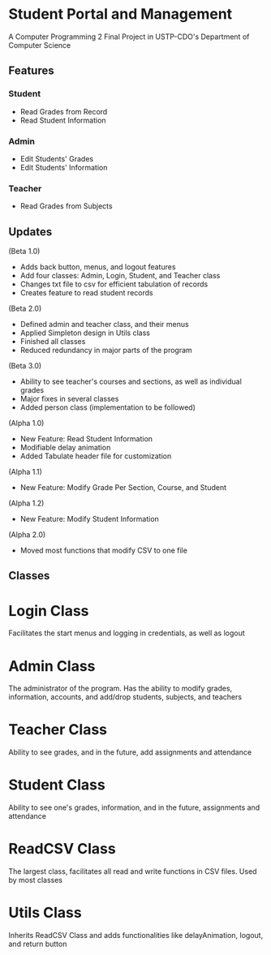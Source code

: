# Student Portal and Management 
A Computer Programming 2 Final Project in USTP-CDO's Department of Computer Science

## Features
### Student
- Read Grades from Record
- Read Student Information

### Admin
- Edit Students' Grades
- Edit Students' Information

### Teacher
- Read Grades from Subjects

## Updates
(Beta 1.0)
- Adds back button, menus, and logout features
- Add four classes: Admin, Login, Student, and Teacher class
- Changes txt file to csv for efficient tabulation of records
- Creates feature to read student records

(Beta 2.0)
- Defined admin and teacher class, and their menus
- Applied Simpleton design in Utils class
- Finished all classes
- Reduced redundancy in major parts of the program

(Beta 3.0)
- Ability to see teacher's courses and sections, as well as individual grades
- Major fixes in several classes
- Added person class (implementation to be followed)

(Alpha 1.0)
- New Feature: Read Student Information
- Modifiable delay animation
- Added Tabulate header file for customization

(Alpha 1.1)
- New Feature: Modify Grade Per Section, Course, and Student

(Alpha 1.2)
- New Feature: Modify Student Information

(Alpha 2.0)
- Moved most functions that modify CSV to one file

## Classes
# Login Class
Facilitates the start menus and logging in credentials, as well as logout
# Admin Class
The administrator of the program. Has the ability to modify grades, information, accounts, and add/drop students, subjects, and teachers
# Teacher Class
Ability to see grades, and in the future, add assignments and attendance
# Student Class
Ability to see one's grades, information, and in the future, assignments and attendance
# ReadCSV Class
The largest class, facilitates all read and write functions in CSV files. Used by most classes
# Utils Class
Inherits ReadCSV Class and adds functionalities like delayAnimation, logout, and return button